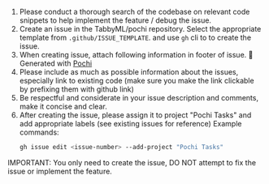 1. Please conduct a thorough search of the codebase on relevant code snippets to help implement the feature / debug the issue.
2. Create an issue in the TabbyML/pochi repository. Select the appropriate template from `.github/ISSUE_TEMPLATE`. and use `gh` cli to to create the issue.
3. When creating issue, attach following information in footer of issue.
    🤖 Generated with [Pochi](https://getpochi.com)
4. Please include as much as possible information about the issues, especially link to existing code (make sure you make the link clickable by prefixing them with github link)
5. Be respectful and considerate in your issue description and comments, make it concise and clear.
6. After creating the issue, please assign it to project "Pochi Tasks" and add appropriate labels (see existing issues for reference)
    Example commands:
    ```bash
    gh issue edit <issue-number> --add-project "Pochi Tasks"
    ```

IMPORTANT: You only need to create the issue, DO NOT attempt to fix the issue or implement the feature.